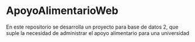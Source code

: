 # ApoyoAlimentarioWeb
En este repositorio se desarrolla un proyecto para base de datos 2, que suple la necesidad de administrar el apoyo alimentario para una universidad
